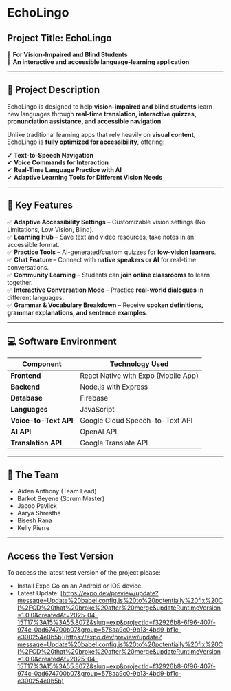 # EchoLingo

## Project Title: EchoLingo  
📌 **For Vision-Impaired and Blind Students**  
📌 **An interactive and accessible language-learning application**  

---

## 🎯 Project Description

EchoLingo is designed to help **vision-impaired and blind students** learn new languages through **real-time translation, interactive quizzes, pronunciation assistance, and accessible navigation**.  

Unlike traditional learning apps that rely heavily on **visual content**, EchoLingo is **fully optimized for accessibility**, offering:  

✔ **Text-to-Speech Navigation**  
✔ **Voice Commands for Interaction**  
✔ **Real-Time Language Practice with AI**  
✔ **Adaptive Learning Tools for Different Vision Needs**  

---

## 🔹 Key Features

✅ **Adaptive Accessibility Settings** – Customizable vision settings (No Limitations, Low Vision, Blind).  
✅ **Learning Hub** – Save text and video resources, take notes in an accessible format.  
✅ **Practice Tools** – AI-generated/custom quizzes for **low-vision learners**.  
✅ **Chat Feature** – Connect with **native speakers or AI** for real-time conversations.  
✅ **Community Learning** – Students can **join online classrooms** to learn together.  
✅ **Interactive Conversation Mode** – Practice **real-world dialogues** in different languages.  
✅ **Grammar & Vocabulary Breakdown** – Receive **spoken definitions, grammar explanations, and sentence examples**.  

---

## 💻 Software Environment

| Component    | Technology Used |
|-------------|----------------|
| **Frontend** | React Native with Expo (Mobile App) |
| **Backend** | Node.js with Express |
| **Database** | Firebase |
| **Languages** | JavaScript |
| **Voice-to-Text API** | Google Cloud Speech-to-Text API |
| **AI API** | OpenAI API |
| **Translation API** | Google Translate API |

---

## 👥 The Team

- Aiden Anthony (Team Lead)
- Barkot Beyene (Scrum Master)
- Jacob Pavlick
- Aarya Shrestha
- Bisesh Rana
- Kelly Pierre

---

## Access the Test Version

To access the latest test version of the project please:
- Install Expo Go on an Android or IOS device.
- Latest Update: [https://expo.dev/preview/update?message=Update%20babel.config.js%20to%20potentially%20fix%20CI%2FCD%20that%20broke%20after%20merge&updateRuntimeVersion=1.0.0&createdAt=2025-04-15T17%3A15%3A55.807Z&slug=exp&projectId=f32926b8-6f96-407f-974c-0ad674700b07&group=578aa9c0-9b13-4bd9-bf1c-e300254e0b5b](https://expo.dev/preview/update?message=Update%20babel.config.js%20to%20potentially%20fix%20CI%2FCD%20that%20broke%20after%20merge&updateRuntimeVersion=1.0.0&createdAt=2025-04-15T17%3A15%3A55.807Z&slug=exp&projectId=f32926b8-6f96-407f-974c-0ad674700b07&group=578aa9c0-9b13-4bd9-bf1c-e300254e0b5b)
